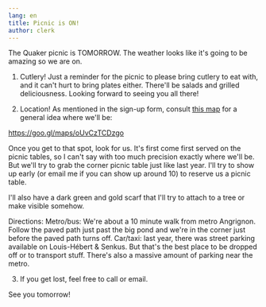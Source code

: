 ```yaml
---
lang: en
title: Picnic is ON!
author: clerk
---
```

The Quaker picnic is TOMORROW. The weather looks like it's going to be amazing so we are on.

1) Cutlery! Just a reminder for the picnic to please bring cutlery to eat with, and it can't hurt to bring plates either. There'll be salads and grilled deliciousness. Looking forward to seeing you all there!

2) Location! As mentioned in the sign-up form, consult [this map](https://goo.gl/maps/oUvCzTCDzgo) for a general idea where we'll be:

https://goo.gl/maps/oUvCzTCDzgo

Once you get to that spot, look for us. It's first come first served on the picnic tables, so I can't say with too much precision exactly where we'll be. But we'll try to grab the corner picnic table just like last year. I'll try to show up early (or email me if you can show up around 10) to reserve us a picnic table. 

I'll also have a dark green and gold scarf that I'll try to attach to a tree or make visible somehow.

Directions: Metro/bus: We're about a 10 minute walk from metro Angrignon. Follow the paved path just past the big pond and we're in the corner just before the paved path turns off.
Car/taxi: last year, there was street parking available on Louis-Hébert & Senkus. But that's the best place to be dropped off or to transport stuff. There's also a massive amount of parking near the metro.

3) If you get lost, feel free to call or email.

See you tomorrow!
